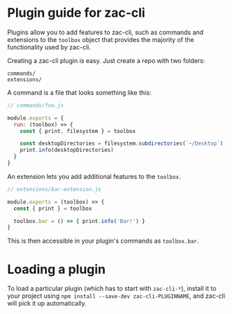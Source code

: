 # Plugin guide for zac-cli

Plugins allow you to add features to zac-cli, such as commands and
extensions to the `toolbox` object that provides the majority of the functionality
used by zac-cli.

Creating a zac-cli plugin is easy. Just create a repo with two folders:

```
commands/
extensions/
```

A command is a file that looks something like this:

```js
// commands/foo.js

module.exports = {
  run: (toolbox) => {
    const { print, filesystem } = toolbox

    const desktopDirectories = filesystem.subdirectories(`~/Desktop`)
    print.info(desktopDirectories)
  }
}
```

An extension lets you add additional features to the `toolbox`.

```js
// extensions/bar-extension.js

module.exports = (toolbox) => {
  const { print } = toolbox

  toolbox.bar = () => { print.info('Bar!') }
}
```

This is then accessible in your plugin's commands as `toolbox.bar`.

# Loading a plugin

To load a particular plugin (which has to start with `zac-cli-*`),
install it to your project using `npm install --save-dev zac-cli-PLUGINNAME`,
and zac-cli will pick it up automatically.
